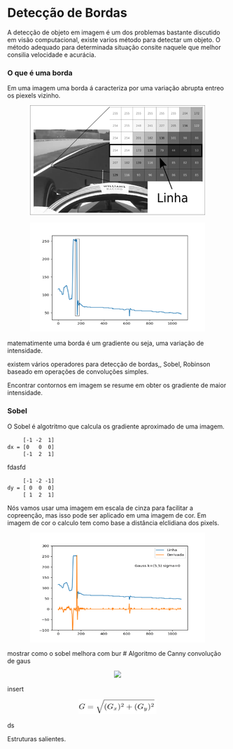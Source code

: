 # Detecção de Bordas
A detecção de objeto em imagem é um dos problemas bastante discutido em visão computacional,
existe varios método para detectar um objeto. O método adequado para determinada situação consite naquele que melhor consilia velocidade e acurácia.


### O que é uma borda
Em uma imagem uma borda á caracteriza por uma variação abrupta entreo os piexels vizinho.

<div align="center">
    <p align="center">
    <img src="../imagens/cap1/img_linha.png" width="400" height="250"/>
    </p>
</div>

<div align="center">
    <p align="center">
    <img src="../imagens/cap1/grafico_linha.png" width="400" height="250"/>
    </p>
</div>
matematimente uma borda é um gradiente ou seja, uma variação de intensidade.

existem vários operadores para detecção de bordas,, Sobel, Robinson
baseado em operações de convoluções simples.

Encontrar contornos em imagem se resume em obter os gradiente de maior intensidade.
### Sobel
O Sobel é algotritmo que calcula os gradiente aproximado de uma imagem. 

         [-1 -2  1]
    dx = [0   0  0]
         [-1  2  1] 

fdasfd

         [-1 -2 -1]
    dy = [ 0  0  0]
         [ 1  2  1] 
Nós vamos usar uma imagem em escala de cinza para facilitar a copreenção, mas 
isso pode ser aplicado em uma imagem de cor. Em imagem de cor o calculo tem como base a distância elclidiana dos
pixels.
<div align="center">
    <p align="center">
    <img src="../imagens/cap1/gauss.gif" width="400" height="250"/>
    </p>
</div>  
mostrar como o sobel melhora com bur       
# Algoritmo de Canny
convolução de gaus
<div align="center">
         <p align="center">
         <img src="https://render.githubusercontent.com/render/math?math=G =\sqrt{{(G_x)^2} %2B {(G_y)^2}}">
         </p>
 </div>


insert
<div align="center">
    <p align="center">
    <img src="../imagens/cap1/eq_grad.png" width="180" height="35"/>
    </p>
</div>
ds

Estruturas salientes.